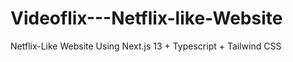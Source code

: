 # Videoflix---Netflix-like-Website
Netflix-Like Website Using Next.js 13 + Typescript + Tailwind CSS
